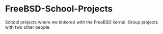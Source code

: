 # FreeBSD-School-Projects
School projects where we tinkered with the FreeBSD kernel. Group projects with two other people.
